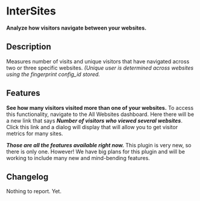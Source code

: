 InterSites
==========

**Analyze how visitors navigate between your websites.**

## Description

Measures number of visits and unique visitors that have navigated across two or three specific websites. _(Unique user is determined across websites using the fingerprint config_id stored._

## Features

**See how many visitors visited more than one of your websites.** To access this functionality, navigate to the All Websites dashboard. Here there will be a new link that says **_Number of visitors who viewed several websites_**. Click this link and a dialog will display that will allow you to get visitor metrics for many sites.

**_Those are all the features available right now._** This plugin is very new, so there is only one. However! We have big plans for this plugin and will be working to include many new and mind-bending features.

## Changelog

Nothing to report. Yet.
